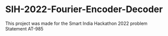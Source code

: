 # SIH-2022-Fourier-Encoder-Decoder
This project was made for the Smart India Hackathon 2022 
problem Statement AT-985
